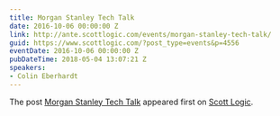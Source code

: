 ```yaml
---
title: Morgan Stanley Tech Talk
date: 2016-10-06 00:00:00 Z
link: http://ante.scottlogic.com/events/morgan-stanley-tech-talk/
guid: https://www.scottlogic.com/?post_type=events&p=4556
eventDate: 2016-10-06 00:00:00 Z
pubDateTime: 2018-05-04 13:07:21 Z
speakers:
- Colin Eberhardt
---
```


<p>The post <a rel="nofollow" href="http://ante.scottlogic.com/events/morgan-stanley-tech-talk/">Morgan Stanley Tech Talk</a> appeared first on <a rel="nofollow" href="http://ante.scottlogic.com">Scott Logic</a>.</p>